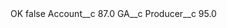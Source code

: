 <?xml version="1.0" encoding="UTF-8"?>
<CustomMetadata xmlns="http://soap.sforce.com/2006/04/metadata" xmlns:xsi="http://www.w3.org/2001/XMLSchema-instance" xmlns:xsd="http://www.w3.org/2001/XMLSchema">
    <label>OK</label>
    <protected>false</protected>
    <values>
        <field>Account__c</field>
        <value xsi:type="xsd:double">87.0</value>
    </values>
    <values>
        <field>GA__c</field>
        <value xsi:nil="true"/>
    </values>
    <values>
        <field>Producer__c</field>
        <value xsi:type="xsd:double">95.0</value>
    </values>
</CustomMetadata>
